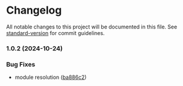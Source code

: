 # Changelog

All notable changes to this project will be documented in this file. See [standard-version](https://github.com/conventional-changelog/standard-version) for commit guidelines.

### 1.0.2 (2024-10-24)


### Bug Fixes

* module resolution ([ba886c2](https://github.com/kaf-lamed-beyt/useReadyRouter/commit/ba886c22d186791027ca69636d406546b27f4514))
